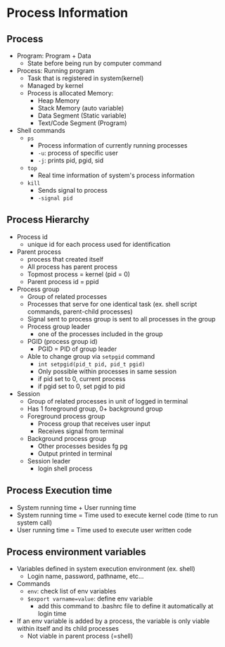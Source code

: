 # Process Information

## Process
- Program: Program + Data
    - State before being run by computer command
- Process: Running program
    - Task that is registered in system(kernel)
    - Managed by kernel
    - Process is allocated Memory:
        - Heap Memory
        - Stack Memory (auto variable)
        - Data Segment (Static variable)
        - Text/Code Segment (Program)
- Shell commands
    - `ps` 
        - Process information of currently running processes
        - `-u`: process of specific user
        - `-j`: prints pid, pgid, sid
    - `top`
        - Real time information of system's process information
    - `kill`
        - Sends signal to process
        - `-signal pid`

## Process Hierarchy
- Process id
    - unique id for each process used for identification
- Parent process
    - process that created itself
    - All process has parent process
    - Topmost process = kernel (pid = 0)
    - Parent process id = ppid
- Process group
    - Group of related processes
    - Processes that serve for one identical task (ex. shell script commands, parent-child processes)
    - Signal sent to process group is sent to all processes in the group
    - Process group leader
        - one of the processes included in the group
    - PGID (process group id)
        - PGID = PID of group leader
    - Able to change group via `setpgid` command
        - `int setpgid(pid_t pid, pid_t pgid)`
        - Only possible within processes in same session
        - if pid set to 0, current process
        - if pgid set to 0, set pgid to pid
- Session
    - Group of related processes in unit of logged in terminal
    - Has 1 foreground group, 0+ background group
    - Foreground process group
        - Process group that receives user input
        - Receives signal from terminal
    - Background process group
        - Other processes besides fg pg
        - Output printed in terminal
    - Session leader
        - login shell process

## Process Execution time
- System running time + User running time
- System running time = Time used to execute kernel code (time to run system call)
- User running time = Time used to execute user written code

## Process environment variables
- Variables defined in system execution environment (ex. shell)
    - Login name, password, pathname, etc...
- Commands
    - `env`: check list of env variables
    - `$export varname=value`: define env variable
        - add this command to .bashrc file to define it automatically at login time 
- If an env variable is added by a process, the variable is only viable within itself and its child processes
    - Not viable in parent process (=shell)